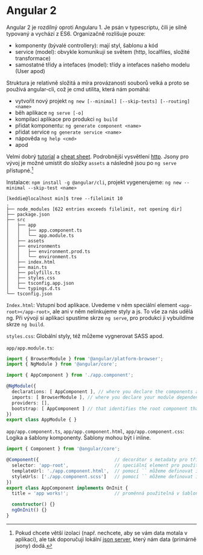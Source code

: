 # Angular 2

Angular 2 je rozdílný oproti Angularu 1. Je psán v typescriptu, čili je silně typovaný a vychází z ES6. Organizačně rozlišuje pouze:

- komponenty (bývalé controllery): mají styl, šablonu a kód
- service (model): obvykle komunikují se světem (http, localfiles, složité transformace)
- samostatné třídy a intefaces (model): třídy a intefaces našeho modelu (User apod)

Struktura je relativně složitá a míra provázanosti souborů velká a proto se používá angular-cli, což je cmd utilita, která nám pomáhá:

- vytvořit nový projekt `ng new [--minimal] [--skip-tests] [--routing] <name>`
- běh aplikace `ng serve [-o]`
- kompilaci aplikace pro produkci `ng build`
- přidat komponentu: `ng generate component <name> `
- přidat service `ng generate service <name>`
- nápověda `ng help <cmd>`
- apod

Velmi dobrý [tutorial][] a [cheat sheet][]. Podrobnější vysvětlení [http][http example]. Jsony pro vývoj je možné umístit do složky `assets` a následně jsou po `ng serve` přístupné.[^1]


Instalace: `npm install -g @angular/cli`, projekt vygenerujeme: `ng new --minimal --skip-test <name>`
```
[keddie@localhost min]$ tree --filelimit 10
.
├── node_modules [622 entries exceeds filelimit, not opening dir]
├── package.json
├── src
│   ├── app
│   │   ├── app.component.ts
│   │   └── app.module.ts
│   ├── assets
│   ├── environments
│   │   ├── environment.prod.ts
│   │   └── environment.ts
│   ├── index.html
│   ├── main.ts
│   ├── polyfills.ts
│   ├── styles.css
│   ├── tsconfig.app.json
│   └── typings.d.ts
└── tsconfig.json
```

`Index.html`: Vstupní bod aplikace. Uvedeme v něm speciální element `<app-root></app-root>`, ale ani v něm nelinkujeme styly a js. To vše za nás udělá ng. Při vývoji si aplikaci spustíme skrze `ng serve`, pro produkci ji vybuildíme skrze `ng build`.

`styles.css`: Globální styly, též můžeme vygnerovat SASS apod.

`app/app.module.ts`:

```ts
import { BrowserModule } from '@angular/platform-browser';
import { NgModule } from '@angular/core';

import { AppComponent } from './app.component';

@NgModule({
  declarations: [ AppComponent ], // where you declare the components and directives that belong to the current module.
  imports: [ BrowserModule ], // where you declare your module dependencies, for instance, browser, forms, routing or http.
  providers: [],
  bootstrap: [ AppComponent ] // that identifies the root component that Angular 2 should use to bootstrap your application.
})
export class AppModule { }
```

`app/app.component.ts`, `app/app.component.html`, `app/app.component.css`: Logika a šablony komponenty. Šablony mohou být i inline.

```ts
import { Component } from '@angular/core';

@Component({                            // decorátor s metadaty pro třídu AppComponent
  selector: 'app-root',                 // speciální element pro použití v šablonách
  templateUrl: './app.component.html',  // pomocí `` můžeme definovat i inline
  styleUrls: ['./app.component.scss']   // pomocí `` můžeme definovat i inline
})
export class AppComponent implements OnInit {
  title = 'app works!';                 // proměnná použitelná v šabloně pomocí {{title}}

  constructor() {}
  ngOnInit() {}
}
```

[^1]: Pokud chcete větší izolaci (např. nechcete, aby se vám data motala v aplikaci), ale tak doporučuji lokální [json server][], který nám data (primárně jsony) dodá.

[tutorial]: https://www.barbarianmeetscoding.com/blog/2016/03/25/getting-started-with-angular-2-step-by-step-1-your-first-component/
[cheat sheet]: https://www.cheatography.com/gregfinzer/cheat-sheets/angular-2/
[http example]: http://www.concretepage.com/angular-2/angular-2-http-get-example
[json server]: https://github.com/typicode/json-server
